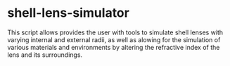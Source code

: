 # shell-lens-simulator
This script allows provides the user with tools to simulate shell lenses with varying internal and external radii, as well as alowing for the simulation of various materials and environments by altering the refractive index of the lens and its surroundings.
